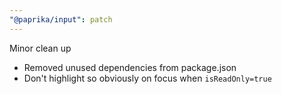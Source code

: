 ```yaml
---
"@paprika/input": patch
---
```


Minor clean up

- Removed unused dependencies from package.json
- Don't highlight so obviously on focus when `isReadOnly=true`
